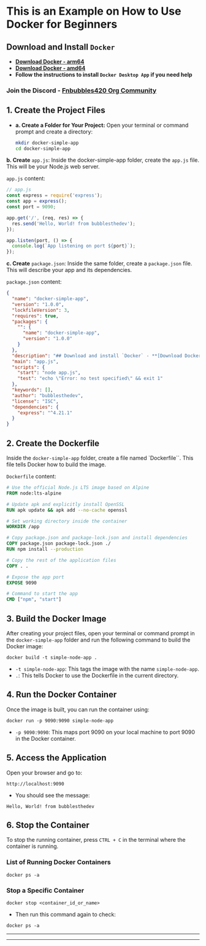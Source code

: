 # This is an Example on How to Use Docker for Beginners

## Download and Install `Docker`
- **[Download Docker - arm64](https://desktop.docker.com/win/main/arm64/Docker%20Desktop%20Installer.exe?utm_source=docker&utm_medium=webreferral&utm_campaign=dd-smartbutton&utm_location=module)**
- **[Download Docker - amd64](https://desktop.docker.com/win/main/amd64/Docker%20Desktop%20Installer.exe?utm_source=docker&utm_medium=webreferral&utm_campaign=dd-smartbutton&utm_location=module)**
- **Follow the instructions to install `Docker Desktop App` if you need help**

### Join the Discord - [Fnbubbles420 Org Community](https://www.discord.fnbubbles420.org/invite)

## 1. Create the Project Files

- **a. Create a Folder for Your Project:**
  Open your terminal or command prompt and create a directory:
  ```bash
  mkdir docker-simple-app
  cd docker-simple-app

**b. Create** `app.js`: Inside the docker-simple-app folder, create the `app.js` file. This will be your Node.js web server.

`app.js` content:

```js
// app.js
const express = require('express');
const app = express();
const port = 9090;

app.get('/', (req, res) => {
  res.send('Hello, World! from bubblesthedev');
});

app.listen(port, () => {
  console.log(`App listening on port ${port}`);
});
```

**c. Create** `package.json`: Inside the same folder, create a `package.json` file. This will describe your app and its dependencies.

`package.json` content:

```json
{
  "name": "docker-simple-app",
  "version": "1.0.0",
  "lockfileVersion": 3,
  "requires": true,
  "packages": {
    "": {
      "name": "docker-simple-app",
      "version": "1.0.0"
    }
  },
  "description": "## Download and install `Docker` - **[Download Docker- arm64](https://desktop.docker.com/win/main/arm64/Docker%20Desktop%20Installer.exe?utm_source=docker&utm_medium=webreferral&utm_campaign=dd-smartbutton&utm_location=module)** - **[Download_Docker- amd64](https://desktop.docker.com/win/main/amd64/Docker%20Desktop%20Installer.exe?utm_source=docker&utm_medium=webreferral&utm_campaign=dd-smartbutton&utm_location=module)** - **Follow the Instruction to install `Docker Desktop App` if you need help** ### Join the Discord - [Fnbubbles420 Org Community](https://www.discord.fnbubbles420.org/invite)",
  "main": "app.js",
  "scripts": {
    "start": "node app.js",
    "test": "echo \"Error: no test specified\" && exit 1"
  },
  "keywords": [],
  "author": "bubblesthedev",
  "license": "ISC",
  "dependencies": {
    "express": "^4.21.1"
  }
}
```

## 2. Create the Dockerfile

Inside the `docker-simple-app` folder, create a file named `Dockerfile``. This file tells Docker how to build the image.

`Dockerfile` content:

```Dockerfile
# Use the official Node.js LTS image based on Alpine
FROM node:lts-alpine

# Update apk and explicitly install OpenSSL
RUN apk update && apk add --no-cache openssl

# Set working directory inside the container
WORKDIR /app

# Copy package.json and package-lock.json and install dependencies
COPY package.json package-lock.json ./
RUN npm install --production

# Copy the rest of the application files
COPY . .

# Expose the app port
EXPOSE 9090

# Command to start the app
CMD ["npm", "start"]
```

## 3. Build the Docker Image

After creating your project files, open your terminal or command prompt in the `docker-simple-app` folder and run the following command to build the Docker image:

```
docker build -t simple-node-app .
```

- `-t simple-node-app`: This tags the image with the name `simple-node-app`.
- `.`: This tells Docker to use the Dockerfile in the current directory.

## 4. Run the Docker Container

Once the image is built, you can run the container using:

```
docker run -p 9090:9090 simple-node-app
```

- `-p 9090:9090`: This maps port 9090 on your local machine to port 9090 in the Docker container.

## 5. Access the Application

Open your browser and go to:

```
http://localhost:9090
```

- You should see the message:

```
Hello, World! from bubblesthedev
```

## 6. Stop the Container

To stop the running container, press `CTRL + C` in the terminal where the container is running.

### List of Running Docker Containers

```
docker ps -a
```

### Stop a Specific Container

```
docker stop <container_id_or_name>
```

- Then run this command again to check:

```
docker ps -a
```
---
---